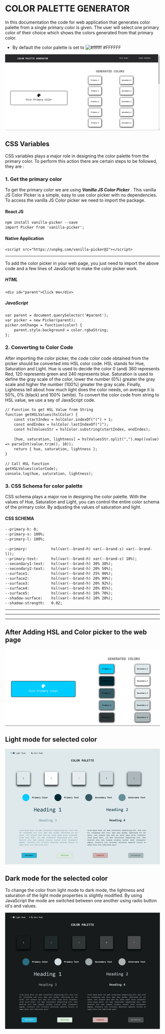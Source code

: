 # COLOR PALETTE GENERATOR

In this documentation the code for web application that generates color palette from a single primary color is given. The user will select one primary color of their choice which shows the colors generated from that primary color.
- By default the color palette is set to ![#ffffff](https://via.placeholder.com/15/ffffff/000000?text=+) #FFFFFF

![Landing Page](./css/images/readMe-Images/defaultLandingPage.png)

## CSS Variables
CSS variables plays a major role in designing the color palette from the primary color. To perform this action there are certain steps to be followed, they are :

### 1. Get the primary color
To get the primary color we are using _**Vanilla JS Color Picker**_ . This vanilla JS Color Picker is a simple, easy to use color picker with no dependencies. To access the vanilla JS Color picker we need to import the package.

#### React JS
```
npm install vanilla-picker --save
import Picker from 'vanilla-picker';
```

#### Native Application
```
<script src="https://unpkg.com/vanilla-picker@2"></script>
```
---
To add the color picker in your web page, you just need to import the above code and a few lines of JavaScript to make the color picker work.

##### HTML
```
<div id="parent">Click me</div>
```
##### JavaScript
```
var parent = document.querySelector('#parent');
var picker = new Picker(parent);
picker.onChange = function(color) {
    parent.style.background = color.rgbaString;
};
```

### 2. Converting to Color Code
After importing the color picker, the code color code obtained from the picker should be converted into HSL color code. HSL stands for Hue, Saturation and Light. Hue is used to decide the color 0 (and) 360 represents Red, 120 represents green and 240 represents blue. Saturation is used to define the gray scale of the color, lower the number (0%) greater the gray scale and higher the number (100%) greater the gray scale. Finally, Lightness tell about how much light does the color needs, on average it is 50%, 0% (black) and 100% (white).
To convert the color code from string to HSL value, we use a sey of JavaScript code.
```
// Function to get HSL Value from String
function getHSLValues(hslColor) {
    const startIndex = hslColor.indexOf("(") + 1;
    const endIndex = hslColor.lastIndexOf(")");
    const hslValuesStr = hslColor.substring(startIndex, endIndex);

    [hue, saturation, lightness] = hslValuesStr.split(",").map((value) => parseInt(value.trim(), 10));
    return { hue, saturation, lightness };
}

// Call HSL function
getHSLValues(colorCode);
console.log(hue, saturation, lightness);
```

### 3. CSS Schema for color palette
CSS schema plays a major roe in designing the color palette. With the values of Hue, Saturation and Light, you can control the entire color schema of the primary color. By adjusting the values of saturation and light.

#### CSS SCHEMA
```
--primary-h: 0;
--primary-s: 100%;
--primary-l: 100%;

--primary:           hsl(var(--brand-h) var(--brand-s) var(--brand-l));
--primary-text:      hsl(var(--brand-h) var(--brand-s) 10%);
--secondary1-text:   hsl(var(--brand-h) 30% 30%);
--secondary2-text:   hsl(var(--brand-h) 20% 50%);
--surface1:          hsl(var(--brand-h) 25% 90%);
--surface2:          hsl(var(--brand-h) 20% 99%);
--surface3:          hsl(var(--brand-h) 20% 92%);
--surface4:          hsl(var(--brand-h) 20% 85%);
--surface5:          hsl(var(--brand-h) 10% 70%);
--shadow-surface:    hsl(var(--brand-h) 10% 20%);
--shadow-strength:   0.02;
```
---
---
---

## After Adding HSL and Color picker to the web page

![Choosing Primary Color](./css/images/readMe-Images/afterColorPicker.png)

## Light mode for selected color

![Light Mode for Selected Color](./css/images/readMe-Images/lightMode.png)

## Dark mode for the selected color

To change the color from light mode to dark mode, the lightness and saturation of the light mode properties is slightly modified.
By using JavaScript the mode are switched between one another using radio button id's and values.

![Dark Mode for Selected Color](./css/images/readMe-Images/darkMode.png)
